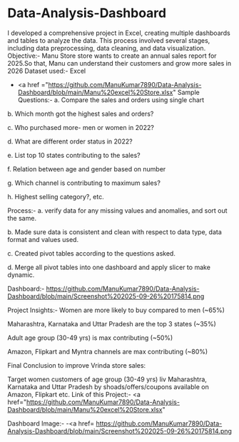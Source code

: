 # Data-Analysis-Dashboard
 I developed a comprehensive project in Excel, creating multiple dashboards and tables to analyze the data. This process involved several stages, including data preprocessing, data cleaning, and data visualization.
 Objective:- Manu Store store wants to create an annual sales report for 2025.So that, Manu can understand their customers and grow more sales in 2026
 Dataset used:- Excel

 - <a href ="https://github.com/ManuKumar7890/Data-Analysis-Dashboard/blob/main/Manu%20excel%20Store.xlsx"
 Sample Questions:-
a.	Compare the sales and orders using single chart

b.	Which month got the highest sales and orders?

c.	Who purchased more- men or women in 2022?

d.	What are different order status in 2022?

e.	List top 10 states contributing to the sales?

f.	Relation between age and gender based on number

g.	Which channel is contributing to maximum sales?

h.	Highest selling category?, etc.

  Process:-
a.	verify data for any missing values and anomalies, and sort out the same.

b.	Made sure data is consistent and clean with respect to data type, data format and values used.

c.	Created pivot tables according to the questions asked.

d.	Merge all pivot tables into one dashboard and apply slicer to make dynamic.

Dashboard:- https://github.com/ManuKumar7890/Data-Analysis-Dashboard/blob/main/Screenshot%202025-09-26%20175814.png

Project Insights:- 
Women are more likely to buy compared to men (~65%)

Maharashtra, Karnataka and Uttar Pradesh are the top 3 states (~35%)

Adult age group (30-49 yrs) is max contributing (~50%)

Amazon, Flipkart and Myntra channels are max contributing (~80%)

Final Conclusion to improve Vrinda store sales:

Target women customers of age group (30-49 yrs) liv Maharashtra, Karnataka and Uttar Pradesh by shoads/offers/coupons available on Amazon, Flipkart etc.
Link of this Project:- <a href="https://github.com/ManuKumar7890/Data-Analysis-Dashboard/blob/main/Manu%20excel%20Store.xlsx"

Dashboard Image:- -<a href= https://github.com/ManuKumar7890/Data-Analysis-Dashboard/blob/main/Screenshot%202025-09-26%20175814.png
